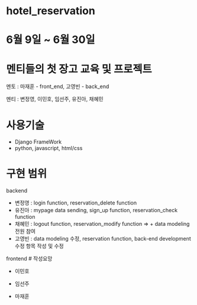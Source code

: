 # hotel_reservation
# 6월 9일 ~ 6월 30일
# 멘티들의 첫 장고 교육 및 프로젝트

멘토 : 마재훈 - front_end, 고영빈 - back_end

멘티 : 변정영, 이민호, 임선주, 유진아, 채혜민


# 사용기술
 - Django FrameWork
 - python, javascript, html/css

# 구현 범위

backend
 - 변정영 : login function, reservation_delete function
 - 유진아 : mypage data sending, sign_up function, reservation_check function
 - 채혜민 : logout function, reservation_modify function
      => + data modeling 전원 참여
 - 고영빈 : data modeling 수정, reservation function, back-end development 수정 항목 작성 및 수정
 
frontend # 작성요망
 - 이민호
 - 임선주
 
 - 마재훈
